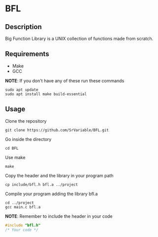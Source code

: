 # BFL

## Description

Big Function Library is a UNIX collection of functions made from scratch.

## Requirements

- Make
- GCC

**NOTE**: If you don't have any of these run these commands
```Shell
sudo apt update
sudo apt install make build-essential
```

## Usage

Clone the repository

```Shell
git clone https://github.com/SrVariable/BFL.git
```

Go inside the directory

```Shell
cd BFL
```

Use make

```Shell
make
```

Copy the header and the library in your program path

```Shell
cp include/bfl.h bfl.a ../project
```
Compile your program adding the library bfl.a

```Shell
cd ../project
gcc main.c bfl.a
```

**NOTE**: Remember to include the header in your code 

```C
#include "bfl.h"
/* Your code */
```


